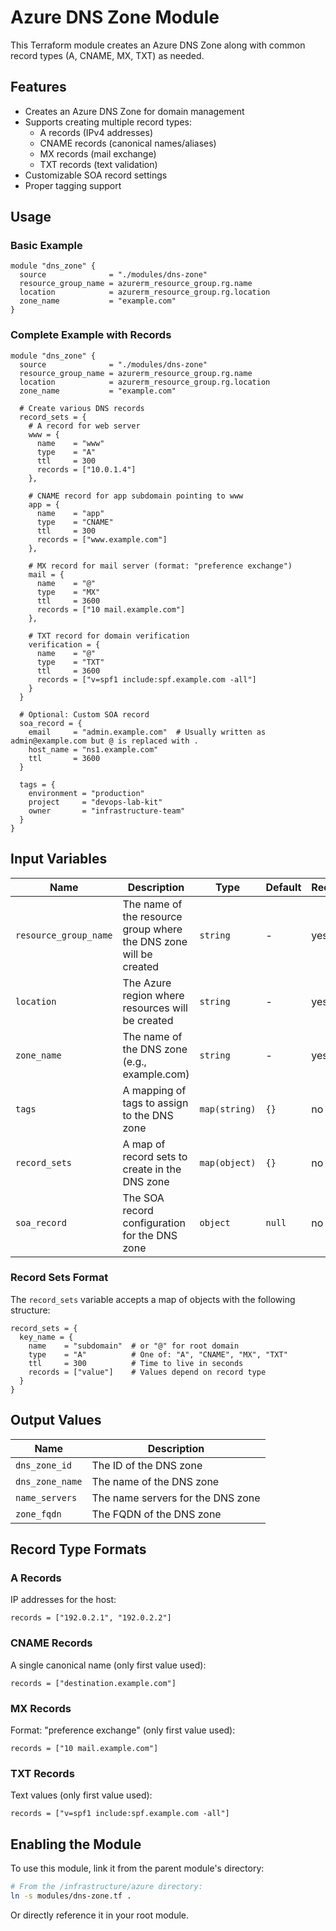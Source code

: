 # Azure DNS Zone Module

This Terraform module creates an Azure DNS Zone along with common record types (A, CNAME, MX, TXT) as needed.

## Features

- Creates an Azure DNS Zone for domain management
- Supports creating multiple record types:
  - A records (IPv4 addresses)
  - CNAME records (canonical names/aliases)
  - MX records (mail exchange)
  - TXT records (text validation)
- Customizable SOA record settings
- Proper tagging support

## Usage

### Basic Example

```hcl
module "dns_zone" {
  source              = "./modules/dns-zone"
  resource_group_name = azurerm_resource_group.rg.name
  location            = azurerm_resource_group.rg.location
  zone_name           = "example.com"
}
```

### Complete Example with Records

```hcl
module "dns_zone" {
  source              = "./modules/dns-zone"
  resource_group_name = azurerm_resource_group.rg.name
  location            = azurerm_resource_group.rg.location
  zone_name           = "example.com"
  
  # Create various DNS records
  record_sets = {
    # A record for web server
    www = {
      name    = "www"
      type    = "A"
      ttl     = 300
      records = ["10.0.1.4"]
    },
    
    # CNAME record for app subdomain pointing to www
    app = {
      name    = "app"
      type    = "CNAME"
      ttl     = 300
      records = ["www.example.com"]
    },
    
    # MX record for mail server (format: "preference exchange")
    mail = {
      name    = "@"
      type    = "MX"
      ttl     = 3600
      records = ["10 mail.example.com"]
    },
    
    # TXT record for domain verification
    verification = {
      name    = "@"
      type    = "TXT"
      ttl     = 3600
      records = ["v=spf1 include:spf.example.com -all"]
    }
  }
  
  # Optional: Custom SOA record
  soa_record = {
    email     = "admin.example.com"  # Usually written as admin@example.com but @ is replaced with .
    host_name = "ns1.example.com"
    ttl       = 3600
  }
  
  tags = {
    environment = "production"
    project     = "devops-lab-kit"
    owner       = "infrastructure-team"
  }
}
```

## Input Variables

| Name | Description | Type | Default | Required |
|------|-------------|------|---------|----------|
| `resource_group_name` | The name of the resource group where the DNS zone will be created | `string` | - | yes |
| `location` | The Azure region where resources will be created | `string` | - | yes |
| `zone_name` | The name of the DNS zone (e.g., example.com) | `string` | - | yes |
| `tags` | A mapping of tags to assign to the DNS zone | `map(string)` | `{}` | no |
| `record_sets` | A map of record sets to create in the DNS zone | `map(object)` | `{}` | no |
| `soa_record` | The SOA record configuration for the DNS zone | `object` | `null` | no |

### Record Sets Format

The `record_sets` variable accepts a map of objects with the following structure:

```hcl
record_sets = {
  key_name = {
    name    = "subdomain"  # or "@" for root domain
    type    = "A"          # One of: "A", "CNAME", "MX", "TXT"
    ttl     = 300          # Time to live in seconds
    records = ["value"]    # Values depend on record type
  }
}
```

## Output Values

| Name | Description |
|------|-------------|
| `dns_zone_id` | The ID of the DNS zone |
| `dns_zone_name` | The name of the DNS zone |
| `name_servers` | The name servers for the DNS zone |
| `zone_fqdn` | The FQDN of the DNS zone |

## Record Type Formats

### A Records
IP addresses for the host:
```
records = ["192.0.2.1", "192.0.2.2"]
```

### CNAME Records
A single canonical name (only first value used):
```
records = ["destination.example.com"]
```

### MX Records
Format: "preference exchange" (only first value used):
```
records = ["10 mail.example.com"]
```

### TXT Records
Text values (only first value used):
```
records = ["v=spf1 include:spf.example.com -all"]
```

## Enabling the Module

To use this module, link it from the parent module's directory:

```bash
# From the /infrastructure/azure directory:
ln -s modules/dns-zone.tf .
```

Or directly reference it in your root module.
